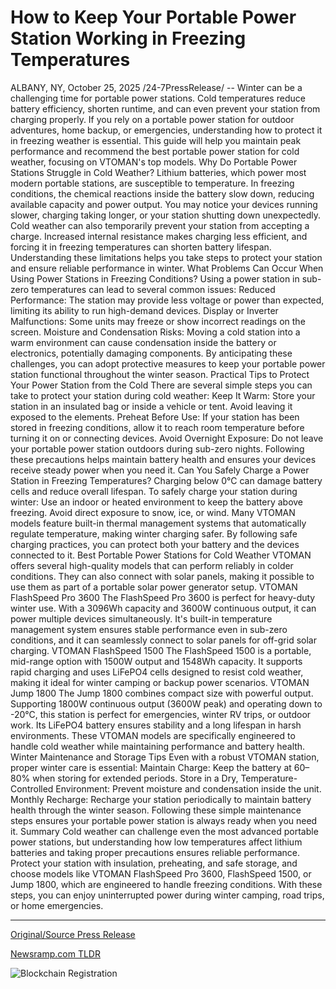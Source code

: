 # How to Keep Your Portable Power Station Working in Freezing Temperatures

ALBANY, NY, October 25, 2025 /24-7PressRelease/ -- Winter can be a challenging time for portable power stations. Cold temperatures reduce battery efficiency, shorten runtime, and can even prevent your station from charging properly. If you rely on a portable power station for outdoor adventures, home backup, or emergencies, understanding how to protect it in freezing weather is essential. This guide will help you maintain peak performance and recommend the best portable power station for cold weather, focusing on VTOMAN's top models.  Why Do Portable Power Stations Struggle in Cold Weather? Lithium batteries, which power most modern portable stations, are susceptible to temperature. In freezing conditions, the chemical reactions inside the battery slow down, reducing available capacity and power output. You may notice your devices running slower, charging taking longer, or your station shutting down unexpectedly.  Cold weather can also temporarily prevent your station from accepting a charge. Increased internal resistance makes charging less efficient, and forcing it in freezing temperatures can shorten battery lifespan. Understanding these limitations helps you take steps to protect your station and ensure reliable performance in winter.  What Problems Can Occur When Using Power Stations in Freezing Conditions? Using a power station in sub-zero temperatures can lead to several common issues: Reduced Performance: The station may provide less voltage or power than expected, limiting its ability to run high-demand devices. Display or Inverter Malfunctions: Some units may freeze or show incorrect readings on the screen. Moisture and Condensation Risks: Moving a cold station into a warm environment can cause condensation inside the battery or electronics, potentially damaging components.  By anticipating these challenges, you can adopt protective measures to keep your portable power station functional throughout the winter season.  Practical Tips to Protect Your Power Station from the Cold There are several simple steps you can take to protect your station during cold weather: Keep It Warm: Store your station in an insulated bag or inside a vehicle or tent. Avoid leaving it exposed to the elements. Preheat Before Use: If your station has been stored in freezing conditions, allow it to reach room temperature before turning it on or connecting devices. Avoid Overnight Exposure: Do not leave your portable power station outdoors during sub-zero nights.  Following these precautions helps maintain battery health and ensures your devices receive steady power when you need it.  Can You Safely Charge a Power Station in Freezing Temperatures? Charging below 0°C can damage battery cells and reduce overall lifespan. To safely charge your station during winter: Use an indoor or heated environment to keep the battery above freezing. Avoid direct exposure to snow, ice, or wind. Many VTOMAN models feature built-in thermal management systems that automatically regulate temperature, making winter charging safer.  By following safe charging practices, you can protect both your battery and the devices connected to it.  Best Portable Power Stations for Cold Weather  VTOMAN offers several high-quality models that can perform reliably in colder conditions. They can also connect with solar panels, making it possible to use them as part of a portable solar power generator setup.  VTOMAN FlashSpeed Pro 3600 The FlashSpeed Pro 3600 is perfect for heavy-duty winter use. With a 3096Wh capacity and 3600W continuous output, it can power multiple devices simultaneously. It's built-in temperature management system ensures stable performance even in sub-zero conditions, and it can seamlessly connect to solar panels for off-grid solar charging.  VTOMAN FlashSpeed 1500 The FlashSpeed 1500 is a portable, mid-range option with 1500W output and 1548Wh capacity. It supports rapid charging and uses LiFePO4 cells designed to resist cold weather, making it ideal for winter camping or backup power scenarios.  VTOMAN Jump 1800 The Jump 1800 combines compact size with powerful output. Supporting 1800W continuous output (3600W peak) and operating down to -20°C, this station is perfect for emergencies, winter RV trips, or outdoor work. Its LiFePO4 battery ensures stability and a long lifespan in harsh environments. These VTOMAN models are specifically engineered to handle cold weather while maintaining performance and battery health.  Winter Maintenance and Storage Tips Even with a robust VTOMAN station, proper winter care is essential: Maintain Charge: Keep the battery at 60–80% when storing for extended periods. Store in a Dry, Temperature-Controlled Environment: Prevent moisture and condensation inside the unit. Monthly Recharge: Recharge your station periodically to maintain battery health through the winter season.  Following these simple maintenance steps ensures your portable power station is always ready when you need it.  Summary Cold weather can challenge even the most advanced portable power stations, but understanding how low temperatures affect lithium batteries and taking proper precautions ensures reliable performance. Protect your station with insulation, preheating, and safe storage, and choose models like VTOMAN FlashSpeed Pro 3600, FlashSpeed 1500, or Jump 1800, which are engineered to handle freezing conditions. With these steps, you can enjoy uninterrupted power during winter camping, road trips, or home emergencies. 

---

[Original/Source Press Release](https://www.24-7pressrelease.com/press-release/528028/how-to-keep-your-portable-power-station-working-in-freezing-temperatures)
                    

[Newsramp.com TLDR](https://newsramp.com/curated-news/winter-power-station-guide-beat-the-cold-with-vtoman/d7c2b7f3e4459488146cd880310b7987) 

 

 



![Blockchain Registration](https://cdn.newsramp.app/24-7PressRelease/qrcode/2510/25/lush_VR1.webp)